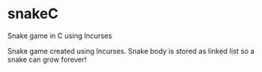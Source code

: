 # snakeC
Snake game in C using lncurses

Snake game created using lncurses. Snake body is stored as linked list so a snake can grow forever!
